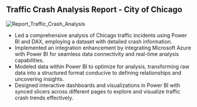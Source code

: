 ## Traffic Crash Analysis Report - City of Chicago

![Report_Traffic_Crash_Analysis](https://github.com/gentallman/Traffic_Crash_Chicago/assets/78334851/be9e1503-4229-444e-b7cc-26929f1fcdeb)


- Led a comprehensive analysis of Chicago traffic incidents using Power BI and DAX, employing a dataset with detailed crash information.
- Implemented an integration enhancement by integrating Microsoft Azure with Power BI for seamless data connectivity and real-time analysis capabilities.
- Modeled data within Power BI to optimize for analysis, transforming raw data into a structured format conducive to defining relationships and uncovering insights.
- Designed interactive dashboards and visualizations in Power BI with synced slicers across different pages to explore and visualize traffic crash trends effectively.
